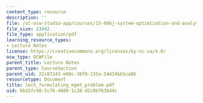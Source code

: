 ```yaml
---
content_type: resource
description: ''
file: /ol-ocw-studio-app/courses/15-066j-system-optimization-and-analysis-for-manufacturing-summer-2003/6bd2fc985c7646001c20d2c0bf63b44c_lec5_formulating_mgmt_problem.pdf
file_size: 23442
file_type: application/pdf
learning_resource_types:
- Lecture Notes
license: https://creativecommons.org/licenses/by-nc-sa/4.0/
ocw_type: OCWFile
parent_title: Lecture Notes
parent_type: CourseSection
parent_uid: 22c87243-e00c-38f9-135a-54434bb5ca86
resourcetype: Document
title: lec5_formulating_mgmt_problem.pdf
uid: 6bd2fc98-5c76-4600-1c20-d2c0bf63b44c
---
```

